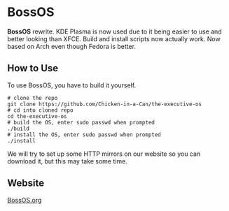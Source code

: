 # BossOS
**BossOS** rewrite. KDE Plasma is now used due to it being easier to use and better looking than XFCE. Build and install scripts now actually work. Now based on Arch even though Fedora is better.

## How to Use
To use BossOS, you have to build it yourself.
```console
# clone the repo
git clone https://github.com/Chicken-in-a-Can/the-executive-os
# cd into cloned repo
cd the-executive-os
# build the OS, enter sudo passwd when prompted
./build
# install the OS, enter sudo passwd when prompted
./install
```
We will try to set up some HTTP mirrors on our website so you can download it, but this may take some time.

## Website
[BossOS.org](https://bossos.org)
